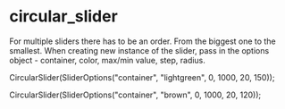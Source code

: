 # circular_slider
For multiple sliders there has to be an order. From the biggest one to the smallest. When creating new instance of the slider,  pass in the options object - container, color, max/min value, step, radius.

CircularSlider(SliderOptions("container", "lightgreen", 0, 1000, 20, 150));

CircularSlider(SliderOptions("container", "brown", 0, 1000, 20, 120));
